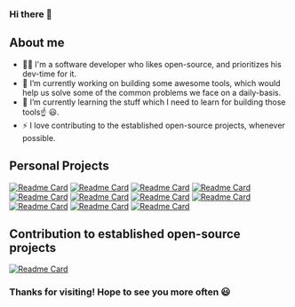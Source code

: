 ### Hi there 👋

## About me
- 👨‍💻 I'm a software developer who likes open-source, and prioritizes his dev-time for it.
- 🔭 I’m currently working on building some awesome tools, which would help us solve some of the common problems we face on a daily-basis.
- 🌱 I’m currently learning the stuff which I need to learn for building those tools☝️ 😃.
- ⚡ I love contributing to the established open-source projects, whenever possible.
  
## Personal Projects
[![Readme Card](https://github-readme-stats.vercel.app/api/pin/?username=adityausathe&repo=predictive-cache&theme=vue-dark)](https://github.com/adityausathe/predictive-cache)
[![Readme Card](https://github-readme-stats.vercel.app/api/pin/?username=adityausathe&repo=content-scheduler&theme=vue-dark)](https://github.com/adityausathe/content-scheduler)
[![Readme Card](https://github-readme-stats.vercel.app/api/pin/?username=adityausathe&repo=wardrobe-picker&theme=vue-dark)](https://github.com/adityausathe/wardrobe-picker)
[![Readme Card](https://github-readme-stats.vercel.app/api/pin/?username=adityausathe&repo=java-microservice-template&theme=vue-dark)](https://github.com/adityausathe/java-microservice-template)
[![Readme Card](https://github-readme-stats.vercel.app/api/pin/?username=adityausathe&repo=pedagogical-timetable-generator&theme=vue-dark)](https://github.com/adityausathe/pedagogical-timetable-generator)
[![Readme Card](https://github-readme-stats.vercel.app/api/pin/?username=adityausathe&repo=airtouch&theme=vue-dark)](https://github.com/adityausathe/airtouch)
[![Readme Card](https://github-readme-stats.vercel.app/api/pin/?username=adityausathe&repo=network-topology-scanner&theme=vue-dark)](https://github.com/adityausathe/network-topology-scanner)
[![Readme Card](https://github-readme-stats.vercel.app/api/pin/?username=adityausathe&repo=popup-dictionary&theme=vue-dark)](https://github.com/adityausathe/popup-dictionary)
[![Readme Card](https://github-readme-stats.vercel.app/api/pin/?username=adityausathe&repo=multiplayer-2048&theme=vue-dark)](https://github.com/adityausathe/multiplayer-2048)
[![Readme Card](https://github-readme-stats.vercel.app/api/pin/?username=adityausathe&repo=vlc-subdics&theme=vue-dark)](https://github.com/adityausathe/vlc-subdics)
[![Readme Card](https://github-readme-stats.vercel.app/api/pin/?username=adityausathe&repo=mini-bash&theme=vue-dark)](https://github.com/adityausathe/mini-bash)

## Contribution to established open-source projects
[![Readme Card](https://github-readme-stats.vercel.app/api/pin/?username=ipython&repo=ipython&theme=github_dark)](https://github.com/ipython/ipython/pulls?q=author%3Aadityausathe)

### Thanks for visiting! Hope to see you more often 😃
